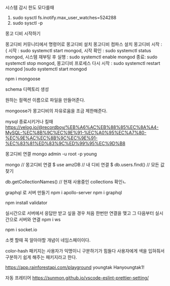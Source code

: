 시스템 감시 한도 모다를때

1. sudo sysctl fs.inotify.max_user_watches=524288
2. sudo sysctl -p

몽고 디비 시작하기

몽고디비 커뮤니티에서 명령어로 몽고디비 설치
몽고디비 컴파스 설치
몽고디비 시작 : {
시작 : sudo systemctl start mongod,
시작 확인 : sudo systemctl status mongod,
시스템 재부팅 후 실행 : sudo systemctl enable mongod
종료: sudo systemctl stop mongod,
몽고디비 프로세스 다시 시작 : sudo systemctl restart mongod
}sudo systemctl start mongod

npm i mongoose

schema 디렉토리 생성

원하는 컬렉션 이름으로 파일을 만들어준다.

mongoose가 몽고디비의 자유로움을 조금 제한해준다.

mysql 종료시키거나 킬때
https://velog.io/@recordboy/%EB%A6%AC%EB%88%85%EC%8A%A4-MySQL-%EC%8B%9C%EC%9E%91-%EC%A0%95%EC%A7%80-%EC%9E%AC%EC%8B%9C%EC%9E%91-%EC%83%81%ED%83%9C%ED%99%95%EC%9D%B8

몽고디비 연결
mongo admin -u root -p young

mongo // 몽고디비 연결
$ use amzDB // 내 디비 연결
$ db.users.find() // 모든 값 찾기

db.getCollectionNames() // 현재 사용중인 collections 확인ㄴ

graphql 로 서버 만들기
npm i apollo-server
npm i graphql

npm install validator

실시간으로 서버에서 응답만 받고 싶을 경우
처음 한번만 연결을 맺고 그 다음부터 실시간으로 서버와 연결
npm i ws

npm i socket.io

소켓 할때 꼭 알아야할 개념이 네임스페이이다.

color-hash 패키지는 사용자가 익명이니 구분하기가 힘들다 사용자에게 색을 입혀줘서 구분하기 쉽게 해주는 패키지라고 한다.

https://app.rainforestapi.com/playground
youngtak
Hanyoungtak1!

자동 프레티어
https://sunmon.github.io/vscode-eslint-prettier-setting/
